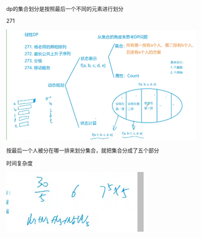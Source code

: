dp的集合划分是按照最后一个不同的元素进行划分

271

![1570069579198](assets/1570069579198.png)

按最后一个人被分在哪一排来划分集合，就把集合分成了五个部分

时间复杂度

![1570069759148](assets/1570069759148.png)